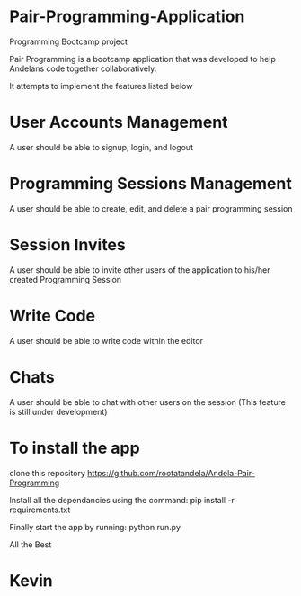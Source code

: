 # Pair-Programming-Application
Programming Bootcamp project

Pair Programming is a bootcamp application that was developed to help Andelans code together collaboratively.

It attempts to implement the features listed below

# User Accounts Management

A user should be able to signup, login, and logout

# Programming Sessions Management

A user should be able to create, edit, and delete a pair programming session

# Session Invites

A user should be able to invite other users of the application to his/her created Programming Session

# Write Code

A user should be able to write code within the editor

# Chats

A user should be able to chat with other users on the session (This feature is still under development)

# To install the app
clone this repository https://github.com/rootatandela/Andela-Pair-Programming

Install all the dependancies using the command:
pip install -r requirements.txt

Finally start the app by running:
python run.py

All the Best

# Kevin

